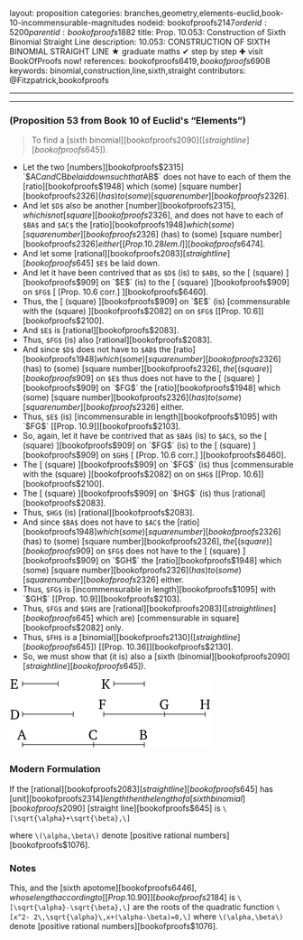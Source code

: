 layout: proposition
categories: branches,geometry,elements-euclid,book-10-incommensurable-magnitudes
nodeid: bookofproofs$2147
orderid: 5200
parentid: bookofproofs$1882
title: Prop. 10.053: Construction of Sixth Binomial Straight Line
description: 10.053: CONSTRUCTION OF SIXTH BINOMIAL STRAIGHT LINE &#9733; graduate maths &#10004; step by step &#10010; visit BookOfProofs now!
references: bookofproofs$6419,bookofproofs$6908
keywords: binomial,construction,line,sixth,straight
contributors: @Fitzpatrick,bookofproofs

---


---

### (Proposition 53 from Book 10 of Euclid's “Elements”)

> To find a [sixth binomial][bookofproofs$2090] ([straight line][bookofproofs$645]).
* Let the two [numbers][bookofproofs$2315] `$AC$` and `$CB$` be laid down such that `$AB$` does not have to each of them the [ratio][bookofproofs$1948] which (some) [square number][bookofproofs$2326] (has) to (some) [square number][bookofproofs$2326].
* And let `$D$` also be another [number][bookofproofs$2315], which is not [square][bookofproofs$2326], and does not have to each of `$BA$` and `$AC$` the [ratio][bookofproofs$1948] which (some) [square number][bookofproofs$2326] (has) to (some) [square number][bookofproofs$2326] either [ [Prop. 10.28 lem. I] ][bookofproofs$6474].
* And let some [rational][bookofproofs$2083] [straight line][bookofproofs$645] `$E$` be laid down.
* And let it have been contrived that as `$D$` (is) to `$AB$`, so the [ (square) ][bookofproofs$909] on `$E$` (is) to the [ (square) ][bookofproofs$909] on `$FG$` [ [Prop. 10.6 corr.] ][bookofproofs$6460].
* Thus, the [ (square) ][bookofproofs$909] on `$E$` (is) [commensurable with the (square) ][bookofproofs$2082] on on `$FG$` [[Prop. 10.6]][bookofproofs$2100].
* And `$E$` is [rational][bookofproofs$2083].
* Thus, `$FG$` (is) also [rational][bookofproofs$2083].
* And since `$D$` does not have to `$AB$` the [ratio][bookofproofs$1948] which (some) [square number][bookofproofs$2326] (has) to (some) [square number][bookofproofs$2326], the [ (square) ][bookofproofs$909] on `$E$` thus does not have to the [ (square) ][bookofproofs$909] on `$FG$` the [ratio][bookofproofs$1948] which (some) [square number][bookofproofs$2326] (has) to (some) [square number][bookofproofs$2326] either.
* Thus, `$E$` (is) [incommensurable in length][bookofproofs$1095] with `$FG$` [[Prop. 10.9]][bookofproofs$2103].
* So, again, let it have be contrived that as `$BA$` (is) to `$AC$`, so the [ (square) ][bookofproofs$909] on `$FG$` (is) to the [ (square) ][bookofproofs$909] on `$GH$` [ [Prop. 10.6 corr.] ][bookofproofs$6460].
* The [ (square) ][bookofproofs$909] on `$FG$` (is) thus [commensurable with the (square) ][bookofproofs$2082] on on `$HG$` [[Prop. 10.6]][bookofproofs$2100].
* The [ (square) ][bookofproofs$909] on `$HG$` (is) thus [rational][bookofproofs$2083].
* Thus, `$HG$` (is) [rational][bookofproofs$2083].
* And since `$BA$` does not have to `$AC$` the [ratio][bookofproofs$1948] which (some) [square number][bookofproofs$2326] (has) to (some) [square number][bookofproofs$2326], the [ (square) ][bookofproofs$909] on `$FG$` does not have to the [ (square) ][bookofproofs$909] on `$GH$` the [ratio][bookofproofs$1948] which (some) [square number][bookofproofs$2326] (has) to (some) [square number][bookofproofs$2326] either.
* Thus, `$FG$` is [incommensurable in length][bookofproofs$1095] with `$GH$` [[Prop. 10.9]][bookofproofs$2103].
* Thus, `$FG$` and `$GH$` are [rational][bookofproofs$2083] ([straight lines][bookofproofs$645] which are) [commensurable in square][bookofproofs$2082] only.
* Thus, `$FH$` is a [binomial][bookofproofs$2130] ([straight line][bookofproofs$645]) [[Prop. 10.36]][bookofproofs$2130].
* So, we must show that (it is) also a [sixth (binomial][bookofproofs$2090] [straight line][bookofproofs$645]).

![fig053e](https://github.com/bookofproofs/bookofproofs.github.io/blob/main/_sources/_assets/images/euclid/Book10/fig053e.png?raw=true)



### Modern Formulation

If the [rational][bookofproofs$2083] [straight line][bookofproofs$645] has [unit][bookofproofs$2314] length then the length of a [sixth binomial][bookofproofs$2090] [straight line][bookofproofs$645] is `\[\sqrt{\alpha}+\sqrt{\beta},\]` 

where `\(\alpha,\beta\)` denote [positive rational numbers][bookofproofs$1076].
### Notes


This, and the [sixth apotome][bookofproofs$6446], whose length according to  [[Prop. 10.90]][bookofproofs$2184] is `\[\sqrt{\alpha}-\sqrt{\beta},\]` are the roots of the quadratic function `\[x^2- 2\,\sqrt{\alpha}\,x+(\alpha-\beta)=0,\]`
where `\(\alpha,\beta\)` denote [positive rational numbers][bookofproofs$1076].